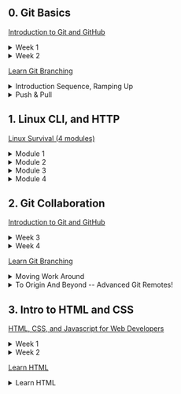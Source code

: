 ## 0. Git Basics

[Introduction to Git and GitHub](https://www.coursera.org/learn/introduction-git-github)

<details>
<summary>Week 1</summary>

![Screenshot image](task_git_basics/introduction-to-git-and-github--week-1.png)

</details>

<details>
<summary>Week 2</summary>

![Screenshot image](task_git_basics/introduction-to-git-and-github--week-2.png)

</details>

>

[Learn Git Branching](https://learngitbranching.js.org/)

<details>
<summary>Introduction Sequence, Ramping Up</summary>

![Screenshot image](task_git_basics/learn-git-branching--introduction-sequence-and-ramping-up.png)

</details>

<details>
<summary>Push & Pull</summary>

![Screenshot image](task_git_basics/learn-git-branching--push-and-pull.png)

</details>



## 1. Linux CLI, and HTTP

[Linux Survival (4 modules)](https://linuxsurvival.com/)

<details>
<summary>Module 1</summary>

![Screenshot image](task_linux_cli/linuxsurvival--module-1.png)

</details>

<details>
<summary>Module 2</summary>

![Screenshot image](task_linux_cli/linuxsurvival--module-2.png)

</details>

<details>
<summary>Module 3</summary>

![Screenshot image](task_linux_cli/linuxsurvival--module-3.png)

</details>

<details>
<summary>Module 4</summary>

![Screenshot image](task_linux_cli/linuxsurvival--module-4.png)

</details>



## 2. Git Collaboration

[Introduction to Git and GitHub](https://www.coursera.org/learn/introduction-git-github)

<details>
<summary>Week 3</summary>

![Screenshot image](task_git_collaboration/introduction-to-git-and-github--week-3.png)

</details>

<details>
<summary>Week 4</summary>

![Screenshot image](task_git_collaboration/introduction-to-git-and-github--week-4.png)

</details>

>

[Learn Git Branching](https://learngitbranching.js.org/)

<details>
<summary>Moving Work Around</summary>

![Screenshot image](task_git_collaboration/learn-git-branching--moving-work-around.png)

</details>

<details>
<summary>To Origin And Beyond -- Advanced Git Remotes!</summary>

![Screenshot image](task_git_collaboration/learn-git-branching--to-origin-and-beyond-and-advanced-git-remotes.png)

</details>



## 3. Intro to HTML and CSS

[HTML, CSS, and Javascript for Web Developers](https://www.coursera.org/learn/html-css-javascript-for-web-developers)

<details>
<summary>Week 1</summary>

![Screenshot image](task_html_css_intro/html-css-javascript-for-web-developers--week-1.png)

</details>

<details>
<summary>Week 2</summary>

![Screenshot image](task_html_css_intro/html-css-javascript-for-web-developers--week-2.png)

</details>

>

[Learn HTML](https://www.codecademy.com/learn/learn-html)

<details>
<summary>Learn HTML</summary>

![Screenshot image](task_html_css_intro/learn-html.png)

</details>
